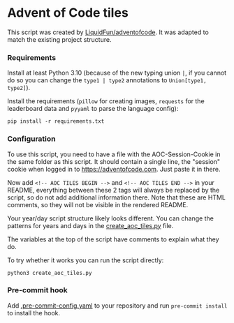 # Advent of Code tiles

This script was created by [LiquidFun/adventofcode](https://github.com/LiquidFun/adventofcode). It was adapted to match the existing project structure.

### Requirements

Install at least Python 3.10 (because of the new typing union `|`, if you cannot do so you can
change the `type1 | type2` annotations to `Union[type1, type2]`).

Install the requirements (`pillow` for creating images, `requests` for the leaderboard data and `pyyaml` to parse the language config):

```
pip install -r requirements.txt
```

### Configuration

To use this script, you need to have a file with the AOC-Session-Cookie in the same folder as this script.
It should contain a single line, the "session" cookie
when logged in to https://adventofcode.com. Just
paste it in there.

Now add `<!-- AOC TILES BEGIN -->` and  `<!-- AOC TILES END -->` in your README, everything between these 2 tags
will always be replaced by the script, so do not add additional information there. Note that these are HTML comments, 
so they will not be visible in the rendered README.

Your year/day script structure likely looks different. You can change the patterns for years and days in the 
[create_aoc_tiles.py](create_aoc_tiles.py) file.

The variables at the top of the script have comments to explain what they do.

To try whether it works you can run the script directly:

```
python3 create_aoc_tiles.py
```

### Pre-commit hook

Add [.pre-commit-config.yaml](/.pre-commit-config.yaml) to your repository and run `pre-commit install` to install the hook.